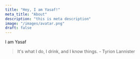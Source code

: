 ```yaml
---
title: "Hey, I am Yasaf!"
meta_title: "About"
description: "this is meta description"
image: "/images/avatar.png"
draft: false
---
```


I am Yasaf

> It's what I do, I drink, and I know things. - Tyrion Lannister
